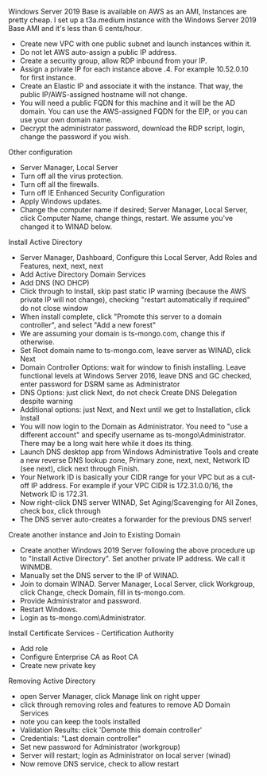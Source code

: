 Windows Server 2019 Base is available on AWS as an AMI, Instances are pretty cheap. 
I set up a t3a.medium instance with the Windows Server 2019 Base AMI and it's less than 6 cents/hour.

* Create new VPC with one public subnet and launch instances within it.
* Do not let AWS auto-assign a public IP address.
* Create a security group, allow RDP inbound from your IP. 
* Assign a private IP for each instance above .4. For example 10.52.0.10 for first instance.
* Create an Elastic IP and associate it with the instance. That way, the public IP/AWS-assigned hostname will not change. 
* You will need a public FQDN for this machine and it will be the AD domain. You can use the AWS-assigned FQDN for the EIP, or you can use your own domain name. 
* Decrypt the administrator password, download the RDP script, login, change the password if you wish.

Other configuration

* Server Manager, Local Server
* Turn off all the virus protection.
* Turn off all the firewalls.
* Turn off IE Enhanced Security Configuration
* Apply Windows updates.
* Change the computer name if desired; Server Manager, Local Server, click Computer Name, change things, restart. We assume you've changed it to WINAD below.

Install Active Directory

* Server Manager, Dashboard, Configure this Local Server, Add Roles and Features, next, next, next
* Add Active Directory Domain Services
* Add DNS (NO DHCP)
* Click through to Install, skip past static IP warning (because the AWS private IP will not change), checking "restart automatically if required" do not close window
* When install complete, click "Promote this server to a domain controller", and select "Add a new forest"
* We are assuming your domain is ts-mongo.com, change this if otherwise.
* Set Root domain name to ts-mongo.com, leave server as WINAD, click Next
* Domain Controller Options: wait for window to finish installing. Leave functional levels at Windows Server 2016, leave DNS and GC checked, enter password for DSRM same as Administrator
* DNS Options: just click Next, do not check Create DNS Delegation despite warning
* Additional options: just Next, and Next until we get to Installation, click Install
* You will now login to the Domain as Administrator. You need to "use a different account" and specify username as ts-mongo\Administrator. There may be a long wait here while it does its thing.
* Launch DNS desktop app from Windows Administrative Tools and create a new reverse DNS lookup zone, Primary zone, next, next, Network ID (see next), click next through Finish.
* Your Network ID is basically your CIDR range for your VPC but as a cut-off IP address. For example if your VPC CIDR is 172.31.0.0/16, the Network ID is 172.31.
* Now right-click DNS server WINAD, Set Aging/Scavenging for All Zones, check box, click through
* The DNS server auto-creates a forwarder for the previous DNS server!

Create another instance and Join to Existing Domain

* Create another Windows 2019 Server following the above procedure up to "Install Active Directory". Set another private IP address. We call it WINMDB.
* Manually set the DNS server to the IP of WINAD.
* Join to domain WINAD. Server Manager, Local Server, click Workgroup, click Change, check Domain, fill in ts-mongo.com.
* Provide Administrator and password. 
* Restart Windows.
* Login as ts-mongo.com\Administrator.

Install Certificate Services - Certification Authority

* Add role
* Configure Enterprise CA as Root CA
* Create new private key

Removing Active Directory

* open Server Manager, click Manage link on right upper
* click through removing roles and features to remove AD Domain Services
* note you can keep the tools installed
* Validation Results: click 'Demote this domain controller'
* Credentials: "Last domain controller"
* Set new password for Administrator (workgroup)
* Server will restart; login as Administrator on local server (winad)
* Now remove DNS service, check to allow restart
